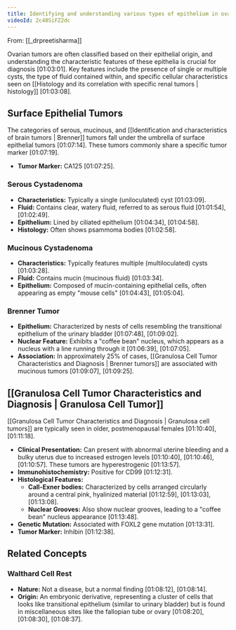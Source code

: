 ```yaml
---
title: Identifying and understanding various types of epithelium in ovarian tumors
videoId: 2c48SiFZ2dc
---
```


From: [[_drpreetisharma]] <br/> 

Ovarian tumors are often classified based on their epithelial origin, and understanding the characteristic features of these epithelia is crucial for diagnosis <a class="yt-timestamp" data-t="01:03:01">[01:03:01]</a>. Key features include the presence of single or multiple cysts, the type of fluid contained within, and specific cellular characteristics seen on [[Histology and its correlation with specific renal tumors | histology]] <a class="yt-timestamp" data-t="01:03:08">[01:03:08]</a>.

## Surface Epithelial Tumors

The categories of serous, mucinous, and [[Identification and characteristics of brain tumors | Brenner]] tumors fall under the umbrella of surface epithelial tumors <a class="yt-timestamp" data-t="01:07:14">[01:07:14]</a>. These tumors commonly share a specific tumor marker <a class="yt-timestamp" data-t="01:07:19">[01:07:19]</a>.

*   **Tumor Marker:** CA125 <a class="yt-timestamp" data-t="01:07:25">[01:07:25]</a>.

### Serous Cystadenoma

*   **Characteristics:** Typically a single (uniloculated) cyst <a class="yt-timestamp" data-t="01:03:09">[01:03:09]</a>.
*   **Fluid:** Contains clear, watery fluid, referred to as serous fluid <a class="yt-timestamp" data-t="01:01:54">[01:01:54]</a>, <a class="yt-timestamp" data-t="01:02:49">[01:02:49]</a>.
*   **Epithelium:** Lined by ciliated epithelium <a class="yt-timestamp" data-t="01:04:34">[01:04:34]</a>, <a class="yt-timestamp" data-t="01:04:58">[01:04:58]</a>.
*   **Histology:** Often shows psammoma bodies <a class="yt-timestamp" data-t="01:02:58">[01:02:58]</a>.

### Mucinous Cystadenoma

*   **Characteristics:** Typically features multiple (multiloculated) cysts <a class="yt-timestamp" data-t="01:03:28">[01:03:28]</a>.
*   **Fluid:** Contains mucin (mucinous fluid) <a class="yt-timestamp" data-t="01:03:34">[01:03:34]</a>.
*   **Epithelium:** Composed of mucin-containing epithelial cells, often appearing as empty "mouse cells" <a class="yt-timestamp" data-t="01:04:43">[01:04:43]</a>, <a class="yt-timestamp" data-t="01:05:04">[01:05:04]</a>.

### Brenner Tumor

*   **Epithelium:** Characterized by nests of cells resembling the transitional epithelium of the urinary bladder <a class="yt-timestamp" data-t="01:07:48">[01:07:48]</a>, <a class="yt-timestamp" data-t="01:09:02">[01:09:02]</a>.
*   **Nuclear Feature:** Exhibits a "coffee bean" nucleus, which appears as a nucleus with a line running through it <a class="yt-timestamp" data-t="01:06:39">[01:06:39]</a>, <a class="yt-timestamp" data-t="01:07:05">[01:07:05]</a>.
*   **Association:** In approximately 25% of cases, [[Granulosa Cell Tumor  Characteristics and Diagnosis | Brenner tumors]] are associated with mucinous tumors <a class="yt-timestamp" data-t="01:09:07">[01:09:07]</a>, <a class="yt-timestamp" data-t="01:09:25">[01:09:25]</a>.

## [[Granulosa Cell Tumor  Characteristics and Diagnosis | Granulosa Cell Tumor]]

[[Granulosa Cell Tumor  Characteristics and Diagnosis | Granulosa cell tumors]] are typically seen in older, postmenopausal females <a class="yt-timestamp" data-t="01:10:40">[01:10:40]</a>, <a class="yt-timestamp" data-t="01:11:18">[01:11:18]</a>.

*   **Clinical Presentation:** Can present with abnormal uterine bleeding and a bulky uterus due to increased estrogen levels <a class="yt-timestamp" data-t="01:10:40">[01:10:40]</a>, <a class="yt-timestamp" data-t="01:10:46">[01:10:46]</a>, <a class="yt-timestamp" data-t="01:10:57">[01:10:57]</a>. These tumors are hyperestrogenic <a class="yt-timestamp" data-t="01:13:57">[01:13:57]</a>.
*   **Immunohistochemistry:** Positive for CD99 <a class="yt-timestamp" data-t="01:12:31">[01:12:31]</a>.
*   **Histological Features:**
    *   **Call-Exner bodies:** Characterized by cells arranged circularly around a central pink, hyalinized material <a class="yt-timestamp" data-t="01:12:59">[01:12:59]</a>, <a class="yt-timestamp" data-t="01:13:03">[01:13:03]</a>, <a class="yt-timestamp" data-t="01:13:08">[01:13:08]</a>.
    *   **Nuclear Grooves:** Also show nuclear grooves, leading to a "coffee bean" nucleus appearance <a class="yt-timestamp" data-t="01:13:48">[01:13:48]</a>.
*   **Genetic Mutation:** Associated with FOXL2 gene mutation <a class="yt-timestamp" data-t="01:13:31">[01:13:31]</a>.
*   **Tumor Marker:** Inhibin <a class="yt-timestamp" data-t="01:12:38">[01:12:38]</a>.

## Related Concepts

### Walthard Cell Rest

*   **Nature:** Not a disease, but a normal finding <a class="yt-timestamp" data-t="01:08:12">[01:08:12]</a>, <a class="yt-timestamp" data-t="01:08:14">[01:08:14]</a>.
*   **Origin:** An embryonic derivative, representing a cluster of cells that looks like transitional epithelium (similar to urinary bladder) but is found in miscellaneous sites like the fallopian tube or ovary <a class="yt-timestamp" data-t="01:08:20">[01:08:20]</a>, <a class="yt-timestamp" data-t="01:08:30">[01:08:30]</a>, <a class="yt-timestamp" data-t="01:08:37">[01:08:37]</a>.